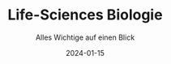 ---
title: "Life-Sciences Biologie"
subtitle: "Alles Wichtige auf einen Blick"
meta_title: ""
description: "This is meta description"
layout: "unterseite"
# image: "/images/fachschaft-team.jpg"
date: 2024-01-15
lastmod: 2025-01-20
draft: true

show_faq: true
show_related: true
show_cta: false
---